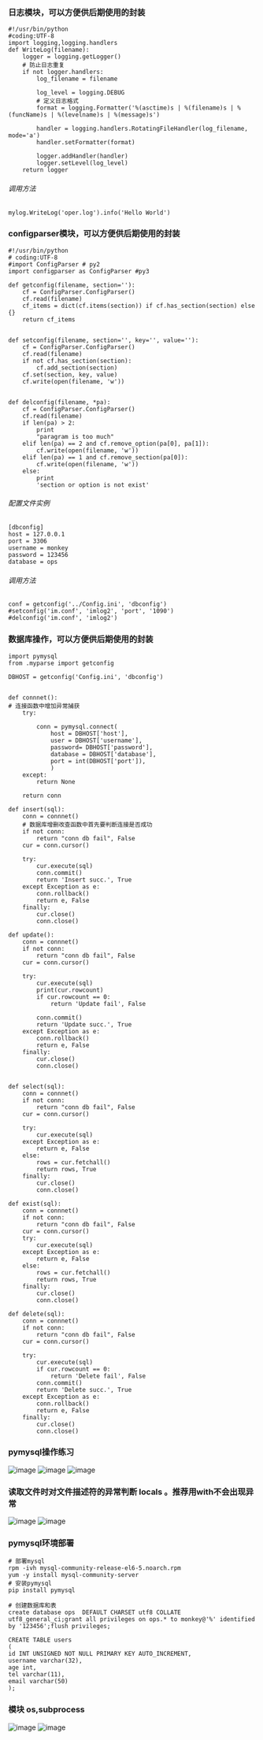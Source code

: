 ### 日志模块，可以方便供后期使用的封装
```
#!/usr/bin/python
#coding:UTF-8
import logging,logging.handlers
def WriteLog(filename):
    logger = logging.getLogger()
    # 防止日志重复
    if not logger.handlers:
        log_filename = filename

        log_level = logging.DEBUG
        # 定义日志格式
        format = logging.Formatter('%(asctime)s | %(filename)s | %(funcName)s | %(levelname)s | %(message)s')

        handler = logging.handlers.RotatingFileHandler(log_filename, mode='a')
        handler.setFormatter(format)

        logger.addHandler(handler)
        logger.setLevel(log_level)
    return logger

```

###### 调用方法
```
mylog.WriteLog('oper.log').info('Hello World')
```

### configparser模块，可以方便供后期使用的封装
```
#!/usr/bin/python
# coding:UTF-8
#import ConfigParser # py2
import configparser as ConfigParser #py3

def getconfig(filename, section=''):
    cf = ConfigParser.ConfigParser()
    cf.read(filename)
    cf_items = dict(cf.items(section)) if cf.has_section(section) else {}
    return cf_items


def setconfig(filename, section='', key='', value=''):
    cf = ConfigParser.ConfigParser()
    cf.read(filename)
    if not cf.has_section(section):
        cf.add_section(section)
    cf.set(section, key, value)
    cf.write(open(filename, 'w'))


def delconfig(filename, *pa):
    cf = ConfigParser.ConfigParser()
    cf.read(filename)
    if len(pa) > 2:
        print
        "paragram is too much"
    elif len(pa) == 2 and cf.remove_option(pa[0], pa[1]):
        cf.write(open(filename, 'w'))
    elif len(pa) == 1 and cf.remove_section(pa[0]):
        cf.write(open(filename, 'w'))
    else:
        print
        'section or option is not exist'
```

###### 配置文件实例
```
[dbconfig]
host = 127.0.0.1
port = 3306
username = monkey
password = 123456
database = ops
```
###### 调用方法
```
conf = getconfig('../Config.ini', 'dbconfig')
#setconfig('im.conf', 'imlog2', 'port', '1090')
#delconfig('im.conf', 'imlog2')
```

### 数据库操作，可以方便供后期使用的封装
```
import pymysql
from .myparse import getconfig

DBHOST = getconfig('Config.ini', 'dbconfig')


def connnet():
# 连接函数中增加异常捕获
    try:

        conn = pymysql.connect(
            host = DBHOST['host'],
            user = DBHOST['username'],
            password= DBHOST['password'],
            database = DBHOST['database'],
            port = int(DBHOST['port']),
            )
    except:
        return None

    return conn

def insert(sql):
    conn = connnet()
    # 数据库增删改查函数中首先要判断连接是否成功
    if not conn:
        return "conn db fail", False
    cur = conn.cursor()

    try:
        cur.execute(sql)
        conn.commit()
        return 'Insert succ.', True
    except Exception as e:
        conn.rollback()
        return e, False
    finally:
        cur.close()
        conn.close()

def update():
    conn = connnet()
    if not conn:
        return "conn db fail", False
    cur = conn.cursor()

    try:
        cur.execute(sql)
        print(cur.rowcount)
        if cur.rowcount == 0:
            return 'Update fail', False

        conn.commit()
        return 'Update succ.', True
    except Exception as e:
        conn.rollback()
        return e, False
    finally:
        cur.close()
        conn.close()


def select(sql):
    conn = connnet()
    if not conn:
        return "conn db fail", False
    cur = conn.cursor()

    try:
        cur.execute(sql)
    except Exception as e:
        return e, False
    else:
        rows = cur.fetchall()
        return rows, True
    finally:
        cur.close()
        conn.close()

def exist(sql):
    conn = connnet()
    if not conn:
        return "conn db fail", False
    cur = conn.cursor()
    try:
        cur.execute(sql)
    except Exception as e:
        return e, False
    else:
        rows = cur.fetchall()
        return rows, True
    finally:
        cur.close()
        conn.close()

def delete(sql):
    conn = connnet()
    if not conn:
        return "conn db fail", False
    cur = conn.cursor()

    try:
        cur.execute(sql)
        if cur.rowcount == 0:
            return 'Delete fail', False
        conn.commit()
        return 'Delete succ.', True
    except Exception as e:
        conn.rollback()
        return e, False
    finally:
        cur.close()
        conn.close()

```

### pymysql操作练习
![image](https://raw.githubusercontent.com/niushaoshuai/stand_file/master/youdao-pic/pymysql-insert.png)
![image](https://github.com/niushaoshuai/stand_file/blob/master/youdao-pic/pymysql-delete.png?raw=True)
![image](https://github.com/niushaoshuai/stand_file/blob/master/youdao-pic/pymysql-select.png?raw=True)

### 读取文件时对文件描述符的异常判断 locals 。推荐用with不会出现异常
![image](https://github.com/niushaoshuai/stand_file/blob/master/youdao-pic/fd-except-locals-1.jpg?raw=true)
![image](https://raw.githubusercontent.com/niushaoshuai/stand_file/master/youdao-pic/fd-except-locals-2.png)

### pymysql环境部署
```
# 部署mysql
rpm -ivh mysql-community-release-el6-5.noarch.rpm
yum -y install mysql-community-server
# 安装pymysql
pip install pymysql

# 创建数据库和表
create database ops  DEFAULT CHARSET utf8 COLLATE utf8_general_ci;grant all privileges on ops.* to monkey@'%' identified by '123456';flush privileges;

CREATE TABLE users
(
id INT UNSIGNED NOT NULL PRIMARY KEY AUTO_INCREMENT,
username varchar(32),
age int,
tel varchar(11),
email varchar(50)
);

```

### 模块 os,subprocess
![image](https://raw.githubusercontent.com/niushaoshuai/stand_file/master/youdao-pic/models-os-system.png)
![image](https://raw.githubusercontent.com/niushaoshuai/stand_file/master/youdao-pic/models-os-subprocess.png)